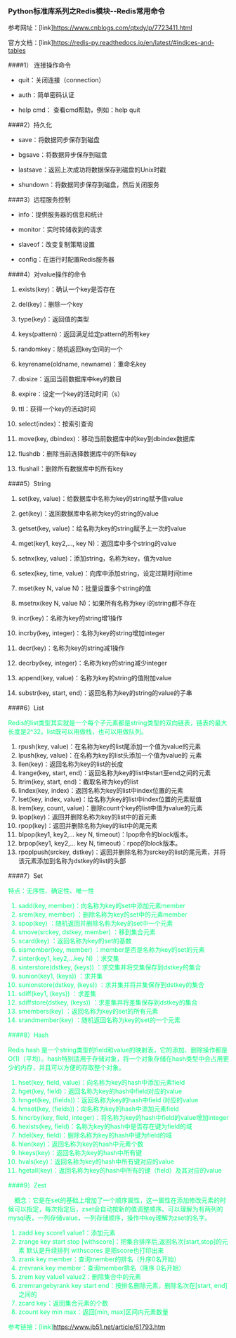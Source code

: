 ### Python标准库系列之Redis模块--Redis常用命令

参考网址：[link]https://www.cnblogs.com/qtxdy/p/7723411.html

官方文档：[link]<https://redis-py.readthedocs.io/en/latest/#indices-and-tables>

####1）  连接操作命令

- quit：关闭连接（connection）

- auth：简单密码认证

- help cmd： 查看cmd帮助，例如：help quit


 

####2）持久化

- save：将数据同步保存到磁盘
- bgsave：将数据异步保存到磁盘

- lastsave：返回上次成功将数据保存到磁盘的Unix时戳

- shundown：将数据同步保存到磁盘，然后关闭服务


####3）远程服务控制

- info：提供服务器的信息和统计
- monitor：实时转储收到的请求

- slaveof：改变复制策略设置

- config：在运行时配置Redis服务器


####4）对value操作的命令

1. exists(key)：确认一个key是否存在
2. del(key)：删除一个key

3. type(key)：返回值的类型

4. keys(pattern)：返回满足给定pattern的所有key

5. randomkey：随机返回key空间的一个

6. keyrename(oldname, newname)：重命名key

7. dbsize：返回当前数据库中key的数目

8. expire：设定一个key的活动时间（s）

9. ttl：获得一个key的活动时间

10. select(index)：按索引查询

11. move(key, dbindex)：移动当前数据库中的key到dbindex数据库

12. flushdb：删除当前选择数据库中的所有key

13. flushall：删除所有数据库中的所有key


####5）String

1. set(key, value)：给数据库中名称为key的string赋予值value
2. get(key)：返回数据库中名称为key的string的value

3. getset(key, value)：给名称为key的string赋予上一次的value

4. mget(key1, key2,…, key N)：返回库中多个string的value

5. setnx(key, value)：添加string，名称为key，值为value

6. setex(key, time, value)：向库中添加string，设定过期时间time

7. mset(key N, value N)：批量设置多个string的值

8. msetnx(key N, value N)：如果所有名称为key i的string都不存在

9. incr(key)：名称为key的string增1操作

10. incrby(key, integer)：名称为key的string增加integer

11. decr(key)：名称为key的string减1操作

12. decrby(key, integer)：名称为key的string减少integer

13. append(key, value)：名称为key的string的值附加value

14. substr(key, start, end)：返回名称为key的string的value的子串


####6）List 

<font color="00FF7F">Redis的list类型其实就是一个每个子元素都是string类型的双向链表，链表的最大长度是2^32。list既可以用做栈，也可以用做队列。</font>

1. rpush(key, value)：在名称为key的list尾添加一个值为value的元素
2. lpush(key, value)：在名称为key的list头添加一个值为value的 元素
3. llen(key)：返回名称为key的list的长度
4. lrange(key, start, end)：返回名称为key的list中start至end之间的元素
5. ltrim(key, start, end)：截取名称为key的list
6. lindex(key, index)：返回名称为key的list中index位置的元素
7. lset(key, index, value)：给名称为key的list中index位置的元素赋值
8. lrem(key, count, value)：删除count个key的list中值为value的元素
9. lpop(key)：返回并删除名称为key的list中的首元素
10. rpop(key)：返回并删除名称为key的list中的尾元素
11. blpop(key1, key2,… key N, timeout)：lpop命令的block版本。
12. brpop(key1, key2,… key N, timeout)：rpop的block版本。
13. rpoplpush(srckey, dstkey)：返回并删除名称为srckey的list的尾元素，并将该元素添加到名称为dstkey的list的头部

####7）Set

<font color="00FF7F">特点：无序性、确定性、唯一性

1. sadd(key, member)：向名称为key的set中添加元素member
2. srem(key, member) ：删除名称为key的set中的元素member
3. spop(key) ：随机返回并删除名称为key的set中一个元素
4. smove(srckey, dstkey, member) ：移到集合元素
5. scard(key) ：返回名称为key的set的基数
6. sismember(key, member) ：member是否是名称为key的set的元素
7. sinter(key1, key2,…key N) ：求交集
8. sinterstore(dstkey, (keys)) ：求交集并将交集保存到dstkey的集合
9. sunion(key1, (keys)) ：求并集
10. sunionstore(dstkey, (keys)) ：求并集并将并集保存到dstkey的集合
11. sdiff(key1, (keys)) ：求差集
12. sdiffstore(dstkey, (keys)) ：求差集并将差集保存到dstkey的集合
13. smembers(key) ：返回名称为key的set的所有元素
14. srandmember(key) ：随机返回名称为key的set的一个元素

####8）Hash

<font color="00FF7F">Redis hash 是一个string类型的field和value的映射表，它的添加、删除操作都是O(1)（平均）。hash特别适用于存储对象，将一个对象存储在hash类型中会占用更少的内存，并且可以方便的存取整个对象。</font>

1. hset(key, field, value)：向名称为key的hash中添加元素field
2. hget(key, field)：返回名称为key的hash中field对应的value
3. hmget(key, (fields))：返回名称为key的hash中field i对应的value
4. hmset(key, (fields))：向名称为key的hash中添加元素field 
5. hincrby(key, field, integer)：将名称为key的hash中field的value增加integer
6. hexists(key, field)：名称为key的hash中是否存在键为field的域
7. hdel(key, field)：删除名称为key的hash中键为field的域
8. hlen(key)：返回名称为key的hash中元素个数
9. hkeys(key)：返回名称为key的hash中所有键
10. hvals(key)：返回名称为key的hash中所有键对应的value
11. hgetall(key)：返回名称为key的hash中所有的键（field）及其对应的value

####9）Zest

　<font color="00FF7F">概念：它是在set的基础上增加了一个顺序属性，这一属性在添加修改元素的时候可以指定，每次指定后，zset会自动按新的值调整顺序。可以理解为有两列的mysql表，一列存储value，一列存储顺序，操作中key理解为zset的名字。</font>

1. zadd key score1 value1：添加元素
2. zrange key start stop [withscore]：把集合排序后,返回名次[start,stop]的元素  默认是升续排列  withscores 是把score也打印出来
3. zrank key member：查询member的排名（升序0名开始）
4. zrevrank key member：查询member排名（降序 0名开始）
5. zrem key value1 value2：删除集合中的元素
6. zremrangebyrank key start end：按排名删除元素，删除名次在[start, end]之间的
7. zcard key：返回集合元素的个数
8. zcount key min max：返回[min, max]区间内元素数量

参考链接：[link]<https://www.jb51.net/article/61793.htm>